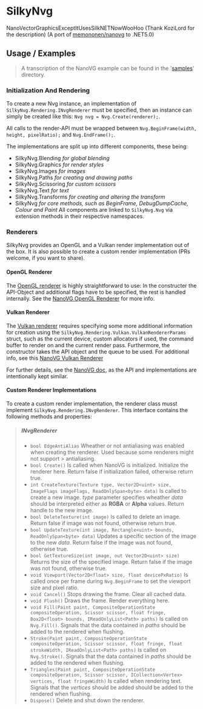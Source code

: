 # SilkyNvg
NanoVectorGraphicsExceptItUsesSilkNETNowWooHoo (Thank KoziLord for the description)
(A port of [memononen/nanovg](https://github.com/memononen/nanovg/) to .NET5.0)

## Usage / Examples
> A transcription of the NanoVG example can be found in the '[samples](https://github.com/MatijaBrown/SilkyNvg/tree/main/samples)' directory.

### Initialization And Rendering
To create a new Nvg instance, an implementation of `SilkyNvg.Rendering.INvgRenderer` must be specified,
then an instance can simply be created like this: `Nvg nvg = Nvg.Create(renderer);`.

All calls to the render-API must be wrapped between `Nvg.BeginFrame(width, height, pixelRatio);`
and ``Nvg.EndFrame();``.

The implementations are split up into different components, these being:
- SilkyNvg.Blending *for global blending*
- SilkyNvg.Graphics *for render styles*
- SilkyNvg.Images *for images*
- SilkyNvg.Paths *for creating and drawing paths*
- SilkyNvg.Scissoring *for custom scissors*
- SilkyNvg.Text *for text*
- SilkyNvg.Transforms *for creating and altering the transform*
- SilkyNvg *for core methods, such as BeginFrame, DebugDumpCache, Colour and Paint*
All components are linked to `SilkyNvg.Nvg` via extension methods in their respective namespaces.

### Renderers
SilkyNvg provides an OpenGL and a Vulkan render implementation out of the box.
It is also possible to create a custom render implementation (PRs welcome, if you want to share).

#### OpenGL Renderer
The [OpenGL renderer](https://github.com/MatijaBrown/SilkyNvg/tree/main/src/rendering/SilkyNvg.Rendering.OpenGL) is highly straightforward to use: In the constructer the API-Object and additional flags
have to be specified, the rest is handled internally. See the [NanoVG OpenGL Renderer](https://github.com/memononen/nanovg/tree/077b65e0cf3e22ee4f588783e319b19b0a608065#opengl-state-touched-by-the-backend) for more info.

#### Vulkan Renderer
The [Vulkan renderer](https://github.com/MatijaBrown/SilkyNvg/tree/main/src/rendering/SilkyNvg.Rendering.Vulkan) requires specifying some more additional information for creation using the `SilkyNvg.Rendering.Vulkan.VulkanRendererParams` struct, such as the current device, custom allocators if
used, the command buffer to render on and the current render pass. Furthermore, the constructor takes the API object and the queue to be used.
For additional info, see this [NanoVG Vulkan Renderer](https://github.com/danilw/nanovg_vulkan)

For further details, see the [NanoVG doc](https://github.com/memononen/nanovg/), as the API and implementations are intentionally kept similar.

#### Custom Renderer Implementations
To create a custom render implementation, the renderer class musst implement `SilkyNvg.Rendering.INvgRenderer`.
This interface contains the following methods and properties:

> ##### INvgRenderer
> - `bool EdgeAntiAlias` Wheather or not antialiasing was enabled when creating the renderer. Used because some renderers might not support > antialiasing.
> - `bool Create()` Is called when NanoVG is initialized. Initialize the renderer here. Return false if initialization failed, otherwise return true.
> - `int CreateTexture(Texture type, Vector2D<uint> size, ImageFlags imageFlags, ReadOnlySpan<byte> data)` Is called to create a new image. *type* parameter specifies wheather *data* should be interpreted either as **RGBA** or **Alpha** values. Return handle to the new image.
> - `bool DeleteTexture(int image)` Is called to delete an image. Return false if image was not found, otherwise return true.
> - `bool UpdateTexture(int image, Rectangle<uint> bounds, ReadOnlySpan<byte> data)` Updates a specific section of the image to the new *data*. Return false if the image was not found, otherwise true.
> - `bool GetTextureSize(int image, out Vector2D<uint> size)` Returns the size of the specified image. Return false if the image was not found, otherwise true.
> - `void Viewport(Vector2D<float> size, float devicePxRatio)` Is called once per frame during `Nvg.BeginFrame` to set the viewport size and pixel ratio.
> - `void Cancel()` Stops drawing the frame. Clear all cached data.
> - `void Flush()` Draws the frame. Render everything here.
> - `void Fill(Paint paint, CompositeOperationState compositeOperation, Scissor scissor, float fringe, Box2D<float> bounds, IReadOnlyList<Path> paths)` Is called on ``Nvg.Fill()``. Signals that the data contained in *paths* should be added to the rendered when flushing.
> - `Stroke(Paint paint, CompositeOperationState compositeOperation, Scissor scissor, float fringe, float strokeWidth, IReadOnlyList<Path> paths)` Is called on ``Nvg.Stroke()``. Signals that the data contained in *paths* should be added to the rendered when flushing.
> - `Triangles(Paint paint, CompositeOperationState compositeOperation, Scissor scissor, ICollection<Vertex> vertices, float fringeWidth)` Is called when rendering text. Signals that the *vertices* should be added should be added to the rendered when flushing.
> - `Dispose()` Delete and shut down the renderer.